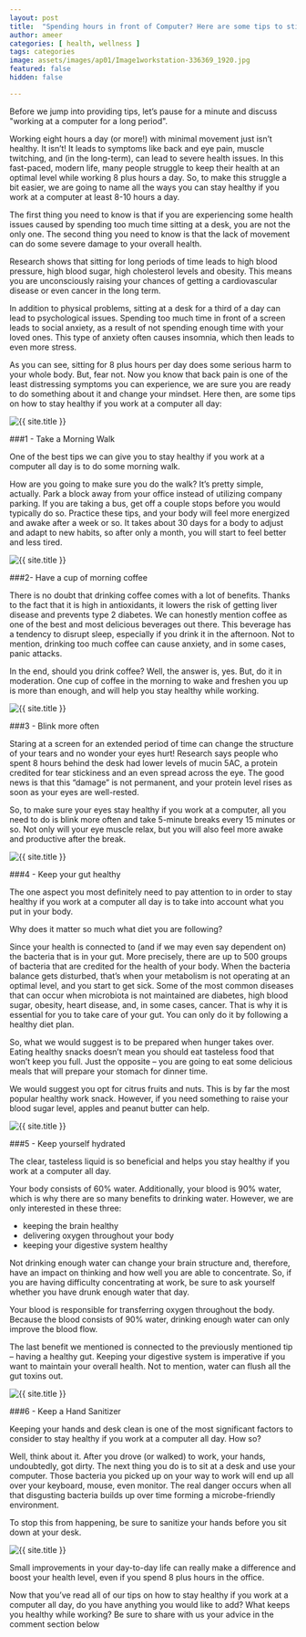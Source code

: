 ```yaml
---
layout: post
title:  "Spending hours in front of Computer? Here are some tips to still stay healthy!"
author: ameer
categories: [ health, wellness ]
tags: categories
image: assets/images/ap01/Image1workstation-336369_1920.jpg
featured: false
hidden: false

---
```


Before we jump into providing tips, let’s pause for a minute and discuss "working at a computer for a long period".

Working eight hours a day (or more!) with minimal movement just isn’t healthy. It isn’t! It leads to symptoms like back and eye pain, muscle twitching, and (in the long-term), can lead to severe health issues. In this fast-paced, modern life, many people struggle to keep their health at an optimal level while working 8 plus hours a day. So, to make this struggle a bit easier, we are going to name all the ways you can stay healthy if you work at a computer at least 8-10 hours a day.


The first thing you need to know is that if you are experiencing some health issues caused by spending too much time sitting at a desk, you are not the only one. The second thing you need to know is that the lack of movement can do some severe damage to your overall health.

Research shows that sitting for long periods of time leads to high blood pressure, high blood sugar, high cholesterol levels and obesity. This means you are unconsciously raising your chances of getting a cardiovascular disease or even cancer in the long term.


In addition to physical problems, sitting at a desk for a third of a day can lead to psychological issues. Spending too much time in front of a screen leads to social anxiety, as a result of not spending enough time with your loved ones. This type of anxiety often causes insomnia, which then leads to even more stress.

As you can see, sitting for 8 plus hours per day does some serious harm to your whole body. But, fear not. Now you know that back pain is one of the least distressing symptoms you can experience, we are sure you are ready to do something about it and change your mindset. Here then, are some tips on how to stay healthy if you work at a computer all day:

<p class="mb-5"><img class="shadow-lg" src="{{site.baseurl}}/assets/images/ap01/Image2people-2565450_1920.jpg" alt="{{ site.title }}" /></p>

###1 - Take a Morning Walk

One of the best tips we can give you to stay healthy if you work at a computer all day is to do some morning walk.

How are you going to make sure you do the walk? It’s pretty simple, actually. Park a block away from your office instead of utilizing company parking. If you are taking a bus, get off a couple stops before you would typically do so. Practice these tips, and your body will feel more energized and awake after a week or so.
It takes about 30 days for a body to adjust and adapt to new habits, so after only a month, you will start to feel better and less tired.

<p class="mb-5"><img class="shadow-lg" src="{{site.baseurl}}/assets/images/ap01/Image3coffee-1276778_1920.jpg" alt="{{ site.title }}" /></p>


###2- Have a cup of morning coffee

There is no doubt that drinking coffee comes with a lot of benefits. Thanks to the fact that it is high in antioxidants, it lowers the risk of getting liver disease and prevents type 2 diabetes. We can honestly mention coffee as one of the best and most delicious beverages out there. This beverage has a tendency to disrupt sleep, especially if you drink it in the afternoon. Not to mention, drinking too much coffee can cause anxiety, and in some cases, panic attacks.

In the end, should you drink coffee? Well, the answer is, yes. But, do it in moderation. One cup of coffee in the morning to wake and freshen you up is more than enough, and will help you stay healthy while working.


<p class="mb-5"><img class="shadow-lg" src="{{site.baseurl}}/assets/images/ap01/Image4eye-691269_1920.jpg" alt="{{ site.title }}" /></p>


###3 - Blink more often

Staring at a screen for an extended period of time can change the structure of your tears and no wonder your eyes hurt! Research says people who spent 8 hours behind the desk had lower levels of mucin 5AC, a protein credited for tear stickiness and an even spread across the eye. The good news is that this “damage” is not permanent, and your protein level rises as soon as your eyes are well-rested.

So, to make sure your eyes stay healthy if you work at a computer, all you need to do is blink more often and take 5-minute breaks every 15 minutes or so. Not only will your eye muscle relax, but you will also feel more awake and productive after the break.


<p class="mb-5"><img class="shadow-lg" src="{{site.baseurl}}/assets/images/ap01/Image5fruit-1202313_1920.jpg" alt="{{ site.title }}" /></p>


###4 - Keep your gut healthy



The one aspect you most definitely need to pay attention to in order to stay healthy if you work at a computer all day is to take into account what you put in your body.

Why does it matter so much what diet you are following?

Since your health is connected to (and if we may even say dependent on) the bacteria that is in your gut. More precisely, there are up to 500 groups of bacteria that are credited for the health of your body. When the bacteria balance gets disturbed, that’s when your metabolism is not operating at an optimal level, and you start to get sick. Some of the most common diseases that can occur when microbiota is not maintained are diabetes, high blood sugar, obesity, heart disease, and, in some cases, cancer. That is why it is essential for you to take care of your gut. You can only do it by following a healthy diet plan.

So, what we would suggest is to be prepared when hunger takes over. Eating healthy snacks doesn’t mean you should eat tasteless food that won’t keep you full. Just the opposite – you are going to eat some delicious meals that will prepare your stomach for dinner time.

We would suggest you opt for citrus fruits and nuts. This is by far the most popular healthy work snack. However, if you need something to raise your blood sugar level, apples and peanut butter can help.


<p class="mb-5"><img class="shadow-lg" src="{{site.baseurl}}/assets/images/ap01/Image6aqua-3771946_1920.jpg" alt="{{ site.title }}" /></p>


###5 - Keep yourself hydrated



The clear, tasteless liquid is so beneficial and helps you stay healthy if you work at a computer all day.

Your body consists of 60% water. Additionally, your blood is 90% water, which is why there are so many benefits to drinking water. However, we are only interested in these three:

+ keeping the brain healthy
+ delivering oxygen throughout your body
+ keeping your digestive system healthy


Not drinking enough water can change your brain structure and, therefore, have an impact on thinking and how well you are able to concentrate. So, if you are having difficulty concentrating at work, be sure to ask yourself whether you have drunk enough water that day.

Your blood is responsible for transferring oxygen throughout the body. Because the blood consists of 90% water, drinking enough water can only improve the blood flow.

The last benefit we mentioned is connected to the previously mentioned tip – having a healthy gut. Keeping your digestive system is imperative if you want to maintain your overall health. Not to mention, water can flush all the gut toxins out.


<p class="mb-5"><img class="shadow-lg" src="{{site.baseurl}}/assets/images/ap01/Image7hand-sanitizer-1416602-1280x960.jpg" alt="{{ site.title }}" /></p>


###6 - Keep a Hand Sanitizer

Keeping your hands and desk clean is one of the most significant factors to consider to stay healthy if you work at a computer all day. How so?

Well, think about it. After you drove (or walked) to work, your hands, undoubtedly, got dirty. The next thing you do is to sit at a desk and use your computer. Those bacteria you picked up on your way to work will end up all over your keyboard, mouse, even monitor. The real danger occurs when all that disgusting bacteria builds up over time forming a microbe-friendly environment.

To stop this from happening, be sure to sanitize your hands before you sit down at your desk.





<p class="mb-5"><img class="shadow-lg" src="{{site.baseurl}}/assets/images/ap01/Image8adult-2449725_1920.jpg" alt="{{ site.title }}" /></p>



Small improvements in your day-to-day life can really make a difference and boost your health level, even if you spend 8 plus hours in the office.

Now that you’ve read all of our tips on how to stay healthy if you work at a computer all day, do you have anything you would like to add? What keeps you healthy while working? Be sure to share with us your advice in the comment section below
